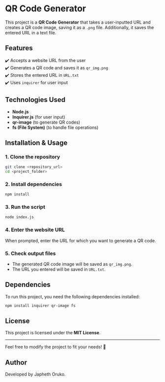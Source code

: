 
# **QR Code Generator**  

This project is a **QR Code Generator** that takes a user-inputted URL and creates a QR code image, saving it as a `.png` file. Additionally, it saves the entered URL in a text file.  

## **Features**  
✔️ Accepts a website URL from the user  
✔️ Generates a QR code and saves it as `qr_img.png`  
✔️ Stores the entered URL in `URL.txt`  
✔️ Uses `inquirer` for user input  

## **Technologies Used**  
- **Node.js**  
- **Inquirer.js** (for user input)  
- **qr-image** (to generate QR codes)  
- **fs (File System)** (to handle file operations)  

## **Installation & Usage**  

### **1. Clone the repository**  
```bash
git clone <repository_url>
cd <project_folder>
```

### **2. Install dependencies**  
```bash
npm install
```

### **3. Run the script**  
```bash
node index.js
```

### **4. Enter the website URL**  
When prompted, enter the URL for which you want to generate a QR code.  

### **5. Check output files**  
- The generated QR code image will be saved as `qr_img.png`.  
- The URL you entered will be saved in `URL.txt`.  

## **Dependencies**  
To run this project, you need the following dependencies installed:  
```bash
npm install inquirer qr-image fs
```

## **License**  
This project is licensed under the **MIT License**.  

---
Feel free to modify the project to fit your needs! 🚀

## **Author**

Developed by Japheth Oruko.
